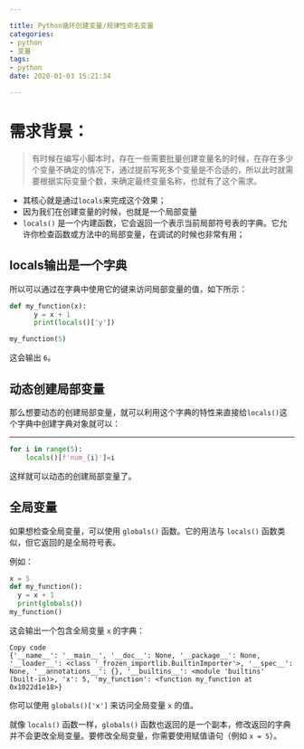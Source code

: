 ```yaml
---

title: Python循环创建变量/规律性命名变量
categories: 
- python
- 变量
tags:
- python
date: 2020-01-03 15:21:34

---
```


# 需求背景：

> 有时候在编写小脚本时，存在一些需要批量创建变量名的时候，在存在多少个变量不确定的情况下，通过提前写死多个变量是不合适的，所以此时就需要根据实际变量个数，来确定最终变量名称，也就有了这个需求。

- 其核心就是通过```locals```来完成这个效果；
- 因为我们在创建变量的时候，也就是一个局部变量
- `locals()` 是一个内建函数，它会返回一个表示当前局部符号表的字典。它允许你检查函数或方法中的局部变量，在调试的时候也非常有用；

## locals输出是一个字典

所以可以通过在字典中使用它的键来访问局部变量的值，如下所示：

```python
def my_function(x):
      y = x + 1
      print(locals()['y'])

my_function(5)
```

这会输出 `6`。

## 动态创建局部变量

那么想要动态的创建局部变量，就可以利用这个字典的特性来直接给`locals()`这个字典中创建字典对象就可以：

---
```python
for i in range(5):
    locals()[f'num_{i}']=i  
```

这样就可以动态的创建局部变量了。

## 全局变量

如果想检查全局变量，可以使用 `globals()` 函数。它的用法与 `locals()` 函数类似，但它返回的是全局符号表。

例如：

```python
x = 5
def my_function():
  y = x + 1
  print(globals())
my_function()
```

这会输出一个包含全局变量 `x` 的字典：

```
Copy code
{'__name__': '__main__', '__doc__': None, '__package__': None, '__loader__': <class '_frozen_importlib.BuiltinImporter'>, '__spec__': None, '__annotations__': {}, '__builtins__': <module 'builtins' (built-in)>, 'x': 5, 'my_function': <function my_function at 0x1022d1e18>}
```

你可以使用 `globals()['x']` 来访问全局变量 `x` 的值。

就像 `locals()` 函数一样，`globals()` 函数也返回的是一个副本，修改返回的字典并不会更改全局变量。要修改全局变量，你需要使用赋值语句（例如 `x = 5`）。
